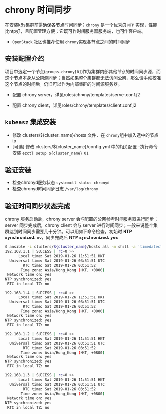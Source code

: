 # chrony 时间同步

在安装k8s集群前需确保各节点时间同步；`chrony` 是一个优秀的 `NTP` 实现，性能比ntp好，且配置管理方便；它既可作时间服务器服务端，也可作客户端。

- `OpenStack` 社区也推荐使用 `chrony`实现各节点之间的时间同步

## 安装配置介绍

项目中选定一个节点(`groups.chrony[0]`)作为集群内部其他节点的时间同步源，而这个节点本身从公网源同步；当然如果整个集群都无法访问公网，那么请手动校准这个节点的时间后，仍旧可以作为内部集群的时间源服务器。

- 配置 chrony server，详见roles/chrony/templates/server.conf.j2 

- 配置 chrony client，详见roles/chrony/templates/client.conf.j2

## `kubeasz` 集成安装

- 修改 clusters/${cluster_name}/hosts 文件，在 `chrony`组中加入选中的节点ip
- [可选] 修改 clusters/${cluster_name}/config.yml 中的相关配置
-执行命令安装 `ezctl setup ${cluster_name} 01`

## 验证安装

- 检查chronyd服务状态 `systemctl status chronyd`
- 检查chronyd时间同步日志 `/var/log/chrony`

## 验证时间同步状态完成

chrony 服务启动后，chrony server 会与配置的公网参考时间服务器进行同步；server 同步完成后，chrony client 会与 server 进行时间同步；一般来说整个集群达到时间同步需要几十分钟。可以用如下命令检查，初始时 **NTP synchronized: no**，同步完成后 **NTP synchronized: yes**

``` bash
$ ansible -i clusters/${cluster_name}/hosts all -m shell -a 'timedatectl'
192.168.1.1 | SUCCESS | rc=0 >>
      Local time: Sat 2019-01-26 11:51:51 HKT
  Universal time: Sat 2019-01-26 03:51:51 UTC
        RTC time: Sat 2019-01-26 03:51:52
       Time zone: Asia/Hong_Kong (HKT, +0800)
 Network time on: yes
NTP synchronized: yes
 RTC in local TZ: no

192.168.1.4 | SUCCESS | rc=0 >>
      Local time: Sat 2019-01-26 11:51:51 HKT
  Universal time: Sat 2019-01-26 03:51:51 UTC
        RTC time: Sat 2019-01-26 03:51:52
       Time zone: Asia/Hong_Kong (HKT, +0800)
 Network time on: yes
NTP synchronized: yes
 RTC in local TZ: no

192.168.1.2 | SUCCESS | rc=0 >>
      Local time: Sat 2019-01-26 11:51:51 HKT
  Universal time: Sat 2019-01-26 03:51:51 UTC
        RTC time: Sat 2019-01-26 03:51:52
       Time zone: Asia/Hong_Kong (HKT, +0800)
 Network time on: yes
NTP synchronized: yes
 RTC in local TZ: no

192.168.1.3 | SUCCESS | rc=0 >>
      Local time: Sat 2019-01-26 11:51:51 HKT
  Universal time: Sat 2019-01-26 03:51:51 UTC
        RTC time: Sat 2019-01-26 03:51:52
       Time zone: Asia/Hong_Kong (HKT, +0800)
 Network time on: yes
NTP synchronized: yes
 RTC in local TZ: no
```
